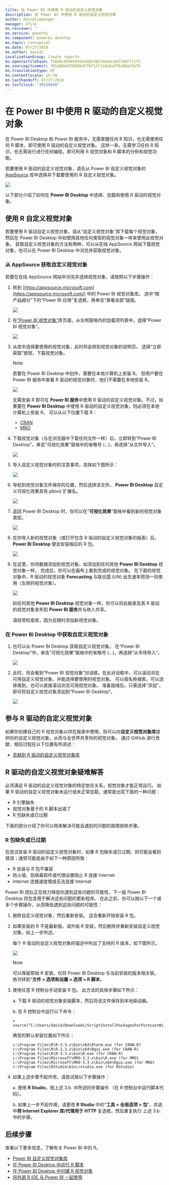 ```yaml
---
title: 在 Power BI 中使用 R 驱动的自定义视觉对象
description: 在 Power BI 中使用 R 驱动的自定义视觉对象
author: davidiseminger
manager: kfile
ms.reviewer: ''
ms.service: powerbi
ms.component: powerbi-desktop
ms.topic: conceptual
ms.date: 07/27/2018
ms.author: davidi
LocalizationGroup: Create reports
ms.openlocfilehash: 75808c850659395dd8576b7de4dca0379dfff2f5
ms.sourcegitcommit: f01a88e583889bd77b712f11da4a379c88a22b76
ms.translationtype: HT
ms.contentlocale: zh-CN
ms.lasthandoff: 07/27/2018
ms.locfileid: "39329928"
---
```

# <a name="use-r-powered-custom-visuals-in-power-bi"></a>在 Power BI 中使用 R 驱动的自定义视觉对象
在 Power BI Desktop 和 Power BI 服务中，无需掌握任何 R 知识，也无需使用任何 R 脚本，即可使用 R 驱动的自定义视觉对象。 这样一来，无需学习任何 R 知识，也无需自行进行任何编程，即可利用 R 视觉对象和 R 脚本的分析和视觉功能。

若要使用 R 驱动的自定义视觉对象，请先从 Power BI 自定义视觉对象的 [AppSource](https://appsource.microsoft.com/marketplace/apps?product=power-bi-visuals&page=1) 库中选择并下载要使用的 R 自定义视觉对象。

![](media/desktop-r-powered-custom-visuals/powerbi-r-powered-custom-viz_1a.png)

以下部分介绍了如何在 **Power BI Desktop** 中选择、加载和使用 R 驱动的视觉对象。

## <a name="use-r-custom-visuals"></a>使用 R 自定义视觉对象
若要使用 R 驱动自定义视觉对象，请从“自定义视觉对象”库下载每个视觉对象，然后在 Power BI Desktop 中如使用其他任何类型的视觉对象一样来使用此视觉对象。 获取自定义视觉对象的方法有两种，可以从在线 AppSource 网站下载视觉对象，也可以在 Power BI Desktop 中浏览并获取视觉对象。 

### <a name="get-custom-visuals-from-appsource"></a>从 AppSource 获取自定义视觉对象

若要在在线 AppSource 网站中浏览并选择视觉对象，请按照以下步骤操作：

1. 转到 [https://appsource.microsoft.com](https://appsource.microsoft.com/) 中的 Power BI 视觉对象库。 选中“按产品细分”下的“Power BI 应用”复选框，再单击“查看全部”链接。
   
   ![](media/desktop-r-powered-custom-visuals/powerbi-r-powered-custom-viz_2a.png)

2. 在[“Power BI 视觉对象”](https://appsource.microsoft.com/marketplace/apps?product=power-bi-visuals&page=1)库页面，从左侧窗格内的加载项列表中，选择“Power BI 视觉对象”。

   ![](media/desktop-r-powered-custom-visuals/powerbi-r-powered-custom-viz_2b.png)

3. 从库中选择要使用的视觉对象，此时将会转到视觉对象的说明页。 选择“立即获取”按钮，下载视觉对象。
   
   > [!NOTE]
    > 若要在 Power BI Desktop 中创作，需要在本地计算机上安装 R。 但用户要在 Power BI 服务中查看 R 驱动的视觉对象时，他们不需要在本地安装 R。
   > 
   > 
   
   ![](media/desktop-r-powered-custom-visuals/powerbi-r-powered-custom-viz_3a.png)
   
   无需安装 R 即可在 **Power BI 服务**中使用 R 驱动的自定义视觉对象。不过，如果要在 **Power BI Desktop** 中使用 R 驱动的自定义视觉对象，则必须在本地计算机上安装 R。 可以从以下位置下载 R：
   
   * [CRAN](https://cran.r-project.org/)
   * [MRO](https://mran.microsoft.com/)

4. 下载视觉对象（与在浏览器中下载任何文件一样）后，立即转到“Power BI Desktop”，单击“可视化效果”窗格中的省略号 (...)，再选择“从文件导入”。
   
   ![](media/desktop-r-powered-custom-visuals/powerbi-r-powered-custom-viz_4a.png)
5. 导入自定义视觉对象时的注意事项，具体如下图所示：
   
   ![](media/desktop-r-powered-custom-visuals/powerbi-r-powered-custom-viz_5.png)
6. 导航到视觉对象文件保存的位置，然后选择该文件。 **Power BI Desktop** 自定义可视化效果具有.pbiviz 扩展名。
   
   ![](media/desktop-r-powered-custom-visuals/powerbi-r-powered-custom-viz_6.png)
7. 返回 Power BI Desktop 时，你可以在“**可视化效果**”窗格中看到新的视觉对象类型。
   
   ![](media/desktop-r-powered-custom-visuals/powerbi-r-powered-custom-viz_7.png)
8. 在你导入新的视觉对象（或打开包含 R 驱动的自定义视觉对象的报表）后，**Power BI Desktop** 便会安装相应的 R 包。
   
   ![](media/desktop-r-powered-custom-visuals/powerbi-r-powered-custom-viz_8.png)

9. 在这里，你将数据添加到视觉对象，如添加到任何其他 **Power BI Desktop** 视觉对象一样。 完成后，你可以在画布上看到完成的视觉对象。 在下面的视觉对象中，R 驱动的视觉对象 **Forecasting** 与联合国 (UN) 出生速率预测一同使用（左侧的视觉对象）。

    ![](media/desktop-r-powered-custom-visuals/powerbi-r-powered-custom-viz_10.png)

    如任何其他 **Power BI Desktop** 视觉对象一样，你可以将此报表及其 R 驱动的视觉对象发布到 **Power BI 服务**并与他人共享。

    请经常检查库，因为会随时添加新视觉对象。

### <a name="get-custom-visuals-from-within-power-bi-desktop"></a>在 Power BI Desktop 中获取自定义视觉对象

1. 也可以从 Power BI Desktop 获取自定义视觉对象。 在“Power BI Desktop”中，单击“可视化效果”窗格中的省略号 (...)，再选择“从市场导入”。
   
   ![](media/desktop-r-powered-custom-visuals/powerbi-r-powered-custom-viz_4a.png)

2. 此时，将会看到“Power BI 视觉对象”对话框。在此对话框中，可以滚动浏览可用自定义视觉对象，并能选择要使用的视觉对象。 可以按名称搜索，可以选择类别，也可以直接滚动浏览可用视觉对象。 准备就绪后，只需选择“添加”，即可将自定义视觉对象添加到“Power BI Desktop”。

   ![](media/desktop-r-powered-custom-visuals/powerbi-r-powered-custom-viz_12.png)

## <a name="contribute-r-powered-custom-visuals"></a>参与 R 驱动的自定义视觉对象
如果你创建自己的 R 视觉对象以供在报表中使用，则可以向**自定义视觉对象库**提供你的自定义视觉对象，从而与全世界共享你的视觉对象。 通过 GitHub 进行贡献，相应过程在以下位置有所讲述：

* [贡献到 R 驱动的自定义视觉对象库](https://github.com/Microsoft/PowerBI-visuals#building-r-powered-custom-visual-corrplot)

## <a name="troubleshoot-r-powered-custom-visuals"></a>R 驱动的自定义视觉对象疑难解答
必须满足 R 驱动的自定义视觉对象的特定依存关系，视觉对象才能正常运行。 如果 R 驱动的自定义视觉对象未运行或未正常加载，通常是出现下面的一种问题：

* R 引擎缺失
* 视觉对象基于的 R 脚本出错了
* R 包缺失或已过期

下面的部分介绍了你可以用来解决可能会遇到的问题的故障排除步骤。

### <a name="missing-or-outdated-r-packages"></a>R 包缺失或已过期
在尝试安装 R 驱动的自定义视觉对象时，如果 R 包缺失或已过期，则可能会看到错误；通常可能是由于如下一种原因所致：

* R 安装与 R 包不兼容
* 防火墙、防病毒软件或代理设置阻止 R 连接 Internet
* Internet 连接速度慢或无法连接 Internet

Power BI 团队正在努力降低你遇到这些问题的可能性，下一版 Power BI Desktop 将包含用于解决这些问题的更新程序。 在此之前，你可以按以下一个或多个步骤操作，从而降低遇到这些问题的可能性：

1. 删除自定义视觉对象，然后重新安装。 这会重新开始安装 R 包。
2. 如果安装的 R 不是最新版，请升级 R 安装，然后删除并重新安装自定义视觉对象，如上一步所述。
   
   每个 R 驱动的自定义视觉对象的描述中列出了支持的 R 版本，如下图所示。
   
     ![](media/desktop-r-powered-custom-visuals/powerbi-r-powered-custom-viz_11.png)
     > [!NOTE]
    > 可以保留原始 R 安装，仅将 Power BI Desktop 与当前安装的版本相关联。 依次转到“**文件 > 选项和设置 > 选项 > R 脚本**。
    >
    >
3. 使用任意 R 控制台手动安装 R 包。 此方法的具体步骤如下所示：
   
   a.  下载 R 驱动的视觉对象安装脚本，然后将该文件保存到本地驱动器。
   
   b.  在 R 控制台中运行以下命令：
   
       > source(“C:/Users/david/Downloads/ScriptInstallPackagesForForecastWithWorkarounds.R”)    
   
   典型的默认安装位置如下所示：
   
       c:\Program Files\R\R-3.3.x\bin\x64\Rterm.exe (for CRAN-R)
       c:\Program Files\R\R-3.3.x\bin\x64\Rgui.exe (for CRAN-R)
       c:\Program Files\R\R-3.3.x\bin\R.exe (for CRAN-R)
       c:\Program Files\Microsoft\MRO-3.3.x\bin\R.exe (for MRO)
       c:\Program Files\Microsoft\MRO-3.3.x\bin\x64\Rgui.exe (for MRO)
       c:\Program Files\RStudio\bin\rstudio.exe (for RStudio)
4. 如果上述步骤不起作用，请尝试按以下步骤操作：
   
   a. 使用 **R Studio**，按上述 3.b. 中所述的步骤操作 （在 R 控制台中运行脚本代码）。
   
   b. 如果上一步不起作用，请更改 **R Studio** 中的“**工具 > 全局选项 > 包**”，并选中**将 Internet Explorer 库/代理用于 HTTP** 复选框，然后重复执行 上述 3.b. 中的步骤。

## <a name="next-steps"></a>后续步骤
查看以下更多信息，了解有关 Power BI 中的 R。

* [Power BI 自定义视觉对象库](https://app.powerbi.com/visuals/)
* [在 Power BI Desktop 中运行 R 脚本](desktop-r-scripts.md)
* [在 Power BI Desktop 中创建 R 视觉对象](desktop-r-visuals.md)
* [将外部 R IDE 与 Power BI 一起使用](desktop-r-ide.md)

